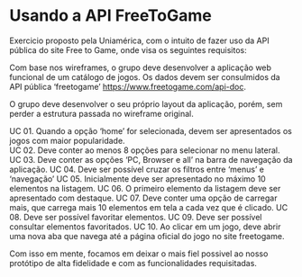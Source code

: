# Usando a API FreeToGame

Exercicio proposto pela Uniamérica, com o intuito de fazer uso da API pública do site Free to Game, onde visa os seguintes requisitos:

Com base nos wireframes, o grupo deve desenvolver a aplicação web funcional de um catálogo de jogos. Os dados devem ser consulmidos da API pública ‘freetogame’ <https://www.freetogame.com/api-doc>.

O grupo deve desenvolver o seu próprio layout da  aplicação, porém, sem perder a estrutura passada no wireframe original.

UC 01. Quando a opção ‘home’ for selecionada, devem ser apresentados os jogos com maior popularidade.  
UC 02. Deve conter ao menos 8 opções para selecionar no menu lateral.
UC 03. Deve conter as opções ‘PC, Browser e all’ na barra de navegação da aplicação.
UC 04. Deve ser possível cruzar os filtros entre ‘menus’ e ‘navegação’
UC 05. Inicialmente deve ser apresentado no máximo 10 elementos na listagem.
UC 06. O primeiro elemento da listagem deve ser apresentado com destaque.
UC 07. Deve conter uma opção de carregar mais, que carrega mais 10 elementos em tela a cada vez que é clicado.
UC 08. Deve ser possível favoritar elementos.
UC 09. Deve ser possível consultar elementos favoritados.
UC 10. Ao clicar em um jogo, deve abrir uma nova aba que navega até a página oficial do jogo no site freetogame.

Com isso em mente, focamos em deixar o mais fiel possivel ao nosso protótipo de alta fidelidade e com as funcionalidades requisitadas.
